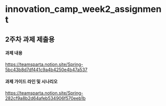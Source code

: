 # innovation_camp_week2_assignment

## 2주차 과제 제출용

#### 과제 내용
https://teamsparta.notion.site/Spring-5bc43b8d7df441c9a4b4250e4b47a537

#### 과제 가이드 라인 및 시나리오
https://teamsparta.notion.site/Spring-282cf9a8b2d64afeb534906f570eeb1b
